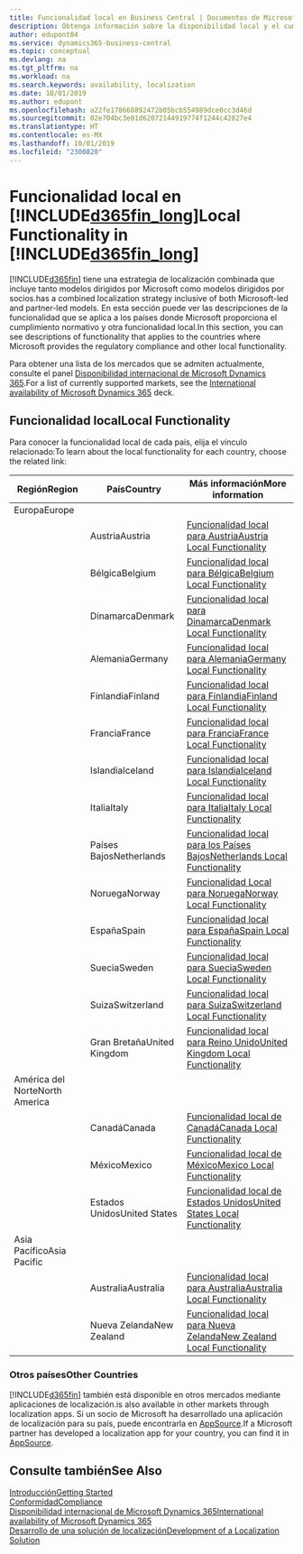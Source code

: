 ```yaml
---
title: Funcionalidad local en Business Central | Documentos de Microsoft
description: Obtenga información sobre la disponibilidad local y el cumplimiento de las normativas de Dynamics 365 Business Central.
author: edupont04
ms.service: dynamics365-business-central
ms.topic: conceptual
ms.devlang: na
ms.tgt_pltfrm: na
ms.workload: na
ms.search.keywords: availability, localization
ms.date: 10/01/2019
ms.author: edupont
ms.openlocfilehash: a22fe178668892472b05bcb554989dce0cc3d46d
ms.sourcegitcommit: 02e704bc3e01d62072144919774f1244c42827e4
ms.translationtype: HT
ms.contentlocale: es-MX
ms.lasthandoff: 10/01/2019
ms.locfileid: "2300820"
---
```

# <a name="local-functionality-in-included365fin_longincludesd365fin_long_mdmd"></a><span data-ttu-id="7183e-103">Funcionalidad local en [!INCLUDE[d365fin_long](includes/d365fin_long_md.md)]</span><span class="sxs-lookup"><span data-stu-id="7183e-103">Local Functionality in [!INCLUDE[d365fin_long](includes/d365fin_long_md.md)]</span></span>
[!INCLUDE[d365fin](includes/d365fin_md.md)] <span data-ttu-id="7183e-104">tiene una estrategia de localización combinada que incluye tanto modelos dirigidos por Microsoft como modelos dirigidos por socios.</span><span class="sxs-lookup"><span data-stu-id="7183e-104">has a combined localization strategy inclusive of both Microsoft-led and partner-led models.</span></span> <span data-ttu-id="7183e-105">En esta sección puede ver las descripciones de la funcionalidad que se aplica a los países donde Microsoft proporciona el cumplimiento normativo y otra funcionalidad local.</span><span class="sxs-lookup"><span data-stu-id="7183e-105">In this section, you can see descriptions of functionality that applies to the countries where Microsoft provides the regulatory compliance and other local functionality.</span></span>  

<span data-ttu-id="7183e-106">Para obtener una lista de los mercados que se admiten actualmente, consulte el panel [Disponibilidad internacional de Microsoft Dynamics 365](https://docs.microsoft.com/en-us/dynamics365/get-started/availability).</span><span class="sxs-lookup"><span data-stu-id="7183e-106">For a list of currently supported markets, see the [International availability of Microsoft Dynamics 365](https://docs.microsoft.com/en-us/dynamics365/get-started/availability) deck.</span></span>  

## <a name="local-functionality"></a><span data-ttu-id="7183e-107">Funcionalidad local</span><span class="sxs-lookup"><span data-stu-id="7183e-107">Local Functionality</span></span>
<span data-ttu-id="7183e-108">Para conocer la funcionalidad local de cada país, elija el vínculo relacionado:</span><span class="sxs-lookup"><span data-stu-id="7183e-108">To learn about the local functionality for each country, choose the related link:</span></span>

| <span data-ttu-id="7183e-109">Región</span><span class="sxs-lookup"><span data-stu-id="7183e-109">Region</span></span> | <span data-ttu-id="7183e-110">País</span><span class="sxs-lookup"><span data-stu-id="7183e-110">Country</span></span> | <span data-ttu-id="7183e-111">Más información</span><span class="sxs-lookup"><span data-stu-id="7183e-111">More information</span></span> |
| --- | --- |--- |
| <span data-ttu-id="7183e-112">Europa</span><span class="sxs-lookup"><span data-stu-id="7183e-112">Europe</span></span> |  | |
|        | <span data-ttu-id="7183e-113">Austria</span><span class="sxs-lookup"><span data-stu-id="7183e-113">Austria</span></span> | [<span data-ttu-id="7183e-114">Funcionalidad local para Austria</span><span class="sxs-lookup"><span data-stu-id="7183e-114">Austria Local Functionality</span></span>](localfunctionality/austria/austria-local-functionality.md) |
|        | <span data-ttu-id="7183e-115">Bélgica</span><span class="sxs-lookup"><span data-stu-id="7183e-115">Belgium</span></span> |  [<span data-ttu-id="7183e-116">Funcionalidad local para Bélgica</span><span class="sxs-lookup"><span data-stu-id="7183e-116">Belgium Local Functionality</span></span>](localfunctionality/belgium/belgium-local-functionality.md) |
|        | <span data-ttu-id="7183e-117">Dinamarca</span><span class="sxs-lookup"><span data-stu-id="7183e-117">Denmark</span></span> | [<span data-ttu-id="7183e-118">Funcionalidad local para Dinamarca</span><span class="sxs-lookup"><span data-stu-id="7183e-118">Denmark Local Functionality</span></span>](localfunctionality/denmark/denmark-local-functionality.md) |
|        | <span data-ttu-id="7183e-119">Alemania</span><span class="sxs-lookup"><span data-stu-id="7183e-119">Germany</span></span> | [<span data-ttu-id="7183e-120">Funcionalidad local para Alemania</span><span class="sxs-lookup"><span data-stu-id="7183e-120">Germany Local Functionality</span></span>](localfunctionality/germany/germany-local-functionality.md) |
|        | <span data-ttu-id="7183e-121">Finlandia</span><span class="sxs-lookup"><span data-stu-id="7183e-121">Finland</span></span> | [<span data-ttu-id="7183e-122">Funcionalidad local para Finlandia</span><span class="sxs-lookup"><span data-stu-id="7183e-122">Finland Local Functionality</span></span>](localfunctionality/finland/finland-local-functionality.md) |
|        | <span data-ttu-id="7183e-123">Francia</span><span class="sxs-lookup"><span data-stu-id="7183e-123">France</span></span> | [<span data-ttu-id="7183e-124">Funcionalidad local para Francia</span><span class="sxs-lookup"><span data-stu-id="7183e-124">France Local Functionality</span></span>](localfunctionality/france/france-local-functionality.md) |
|        | <span data-ttu-id="7183e-125">Islandia</span><span class="sxs-lookup"><span data-stu-id="7183e-125">Iceland</span></span> | [<span data-ttu-id="7183e-126">Funcionalidad local para Islandia</span><span class="sxs-lookup"><span data-stu-id="7183e-126">Iceland Local Functionality</span></span>](localfunctionality/iceland/iceland-local-functionality.md) |
|        | <span data-ttu-id="7183e-127">Italia</span><span class="sxs-lookup"><span data-stu-id="7183e-127">Italy</span></span> | [<span data-ttu-id="7183e-128">Funcionalidad local para Italia</span><span class="sxs-lookup"><span data-stu-id="7183e-128">Italy Local Functionality</span></span>](localfunctionality/italy/italy-local-functionality.md) |
|        | <span data-ttu-id="7183e-129">Países Bajos</span><span class="sxs-lookup"><span data-stu-id="7183e-129">Netherlands</span></span> | [<span data-ttu-id="7183e-130">Funcionalidad local para los Países Bajos</span><span class="sxs-lookup"><span data-stu-id="7183e-130">Netherlands Local Functionality</span></span>](localfunctionality/netherlands/netherlands-local-functionality.md) |
|        | <span data-ttu-id="7183e-131">Noruega</span><span class="sxs-lookup"><span data-stu-id="7183e-131">Norway</span></span> | [<span data-ttu-id="7183e-132">Funcionalidad Local para Noruega</span><span class="sxs-lookup"><span data-stu-id="7183e-132">Norway Local Functionality</span></span>](localfunctionality/norway/norway-local-functionality.md) |
|        | <span data-ttu-id="7183e-133">España</span><span class="sxs-lookup"><span data-stu-id="7183e-133">Spain</span></span> | [<span data-ttu-id="7183e-134">Funcionalidad local para España</span><span class="sxs-lookup"><span data-stu-id="7183e-134">Spain Local Functionality</span></span>](localfunctionality/spain/spain-local-functionality.md) |
|        | <span data-ttu-id="7183e-135">Suecia</span><span class="sxs-lookup"><span data-stu-id="7183e-135">Sweden</span></span> | [<span data-ttu-id="7183e-136">Funcionalidad local para Suecia</span><span class="sxs-lookup"><span data-stu-id="7183e-136">Sweden Local Functionality</span></span>](localfunctionality/sweden/sweden-local-functionality.md) |
|        | <span data-ttu-id="7183e-137">Suiza</span><span class="sxs-lookup"><span data-stu-id="7183e-137">Switzerland</span></span> | [<span data-ttu-id="7183e-138">Funcionalidad local para Suiza</span><span class="sxs-lookup"><span data-stu-id="7183e-138">Switzerland Local Functionality</span></span>](localfunctionality/switzerland/switzerland-local-functionality.md) |
|        | <span data-ttu-id="7183e-139">Gran Bretaña</span><span class="sxs-lookup"><span data-stu-id="7183e-139">United Kingdom</span></span> | [<span data-ttu-id="7183e-140">Funcionalidad local para Reino Unido</span><span class="sxs-lookup"><span data-stu-id="7183e-140">United Kingdom Local Functionality</span></span>](localfunctionality/unitedkingdom/united-kingdom-local-functionality.md) |
| <span data-ttu-id="7183e-141">América del Norte</span><span class="sxs-lookup"><span data-stu-id="7183e-141">North America</span></span> |       |  |
|        | <span data-ttu-id="7183e-142">Canadá</span><span class="sxs-lookup"><span data-stu-id="7183e-142">Canada</span></span>|[<span data-ttu-id="7183e-143">Funcionalidad local de Canadá</span><span class="sxs-lookup"><span data-stu-id="7183e-143">Canada Local Functionality</span></span>](localfunctionality/canada/canada-local-functionality.md) |
|        | <span data-ttu-id="7183e-144">México</span><span class="sxs-lookup"><span data-stu-id="7183e-144">Mexico</span></span> | [<span data-ttu-id="7183e-145">Funcionalidad local de México</span><span class="sxs-lookup"><span data-stu-id="7183e-145">Mexico Local Functionality</span></span>](localfunctionality/mexico/mexico-local-functionality.md) |
|        | <span data-ttu-id="7183e-146">Estados Unidos</span><span class="sxs-lookup"><span data-stu-id="7183e-146">United States</span></span>|[<span data-ttu-id="7183e-147">Funcionalidad local de Estados Unidos</span><span class="sxs-lookup"><span data-stu-id="7183e-147">United States Local Functionality</span></span>](localfunctionality/unitedstates/united-states-local-functionality.md) |
| <span data-ttu-id="7183e-148">Asia Pacífico</span><span class="sxs-lookup"><span data-stu-id="7183e-148">Asia Pacific</span></span> |       |  |
|        | <span data-ttu-id="7183e-149">Australia</span><span class="sxs-lookup"><span data-stu-id="7183e-149">Australia</span></span> | [<span data-ttu-id="7183e-150">Funcionalidad local para Australia</span><span class="sxs-lookup"><span data-stu-id="7183e-150">Australia Local Functionality</span></span>](localfunctionality/australia/australia-local-functionality.md) |
|        | <span data-ttu-id="7183e-151">Nueva Zelanda</span><span class="sxs-lookup"><span data-stu-id="7183e-151">New Zealand</span></span> | [<span data-ttu-id="7183e-152">Funcionalidad local para Nueva Zelanda</span><span class="sxs-lookup"><span data-stu-id="7183e-152">New Zealand Local Functionality</span></span>](localfunctionality/newzealand/new-zealand-local-functionality.md) |

### <a name="other-countries"></a><span data-ttu-id="7183e-153">Otros países</span><span class="sxs-lookup"><span data-stu-id="7183e-153">Other Countries</span></span>
[!INCLUDE[d365fin](includes/d365fin_md.md)] <span data-ttu-id="7183e-154">también está disponible en otros mercados mediante aplicaciones de localización.</span><span class="sxs-lookup"><span data-stu-id="7183e-154">is also available in other markets through localization apps.</span></span> <span data-ttu-id="7183e-155">Si un socio de Microsoft ha desarrollado una aplicación de localización para su país, puede encontrarla en [AppSource](https://appsource.microsoft.com/en-us/product/dynamics-365-business-central/).</span><span class="sxs-lookup"><span data-stu-id="7183e-155">If a Microsoft partner has developed a localization app for your country, you can find it in [AppSource](https://appsource.microsoft.com/en-us/product/dynamics-365-business-central/).</span></span>

## <a name="see-also"></a><span data-ttu-id="7183e-156">Consulte también</span><span class="sxs-lookup"><span data-stu-id="7183e-156">See Also</span></span>
[<span data-ttu-id="7183e-157">Introducción</span><span class="sxs-lookup"><span data-stu-id="7183e-157">Getting Started</span></span>](product-get-started.md)  
[<span data-ttu-id="7183e-158">Conformidad</span><span class="sxs-lookup"><span data-stu-id="7183e-158">Compliance</span></span>](compliance/compliance-overview.md)  
[<span data-ttu-id="7183e-159">Disponibilidad internacional de Microsoft Dynamics 365</span><span class="sxs-lookup"><span data-stu-id="7183e-159">International availability of Microsoft Dynamics 365</span></span>](https://docs.microsoft.com/en-us/dynamics365/get-started/availability)  
[<span data-ttu-id="7183e-160">Desarrollo de una solución de localización</span><span class="sxs-lookup"><span data-stu-id="7183e-160">Development of a Localization Solution</span></span>](/dynamics365/business-central/dev-itpro/developer/readiness/readiness-develop-localization)  
